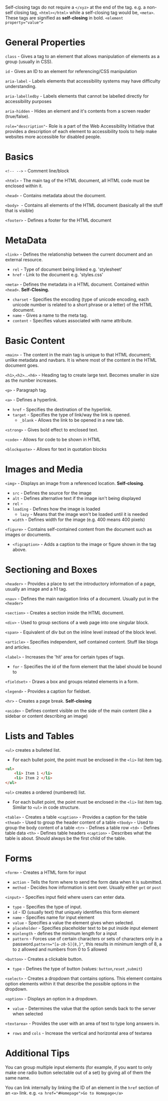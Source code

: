 Self-closing tags do not require a `</xyz>` at the end of the tag. e.g. a non-self closing tag, `<html></html>` while a self-closing tag would be, `<meta>`. These tags are signified as **self-closing** in bold.
`<element property="value">` 
# General Properties
`class` - Gives a tag to an element that allows manipulation of elements as a group (usually in CSS).

`id` - Gives an ID to an element for referencing/CSS manipulation

`aria-label` - Labels elements that accessibility systems may have difficulty understanding.

`aria-labelledby` - Labels elements that cannot be labelled directly for accessibility purposes

`aria-hidden` - Hides an element and it's contents from a screen reader (true/false).

`role="description"`- Role is a part of the Web Accessibility Initiative that provides a description of each element to accessibility tools to help make websites more accessible for disabled people.
# Basics 
`<!-- -->` - Comment line/block

`<html>` - The main tag of the HTML document, all HTML code must be enclosed within it.

`<head>` - Contains metadata about the document.

`<body>`  - Contains all elements of the HTML document (basically all the stuff that is visible)

`<footer>` - Defines a footer for the HTML document
# MetaData
`<link>` - Defines the relationship between the current document and an external resource. 	
- `rel` - Type of document being linked e.g. 'stylesheet'
- `href` - Link to the document e.g. 'styles.css'

`<meta>` - Defines the metadata in a HTML document. Contained within `<head>`. **Self-Closing.**
- `charset` - Specifies the encoding (type of unicode encoding, each unicode number is related to a short phrase or a letter) of the HTML document.
- `name` -  Gives a name to the meta tag.
- `content` - Specifies values associated with name attribute.

# Basic Content
`<main>` - The content in the main tag is unique to that HTML document; unlike metadata and navbars. It is where most of the content in the HTML document goes.

`<h1>`,`<h2>`...`<h6>` - Heading tag to create large text. Becomes smaller in size as the number increases.

`<p>` - Paragraph tag.

`<a>` - Defines a hyperlink.
- `href` - Specifies the destination of the hyperlink.
- `target` - Specifies the type of link/way the link is opened.
	- `_blank` - Allows the link to be opened in a new tab.

`<strong>` - Gives bold effect to enclosed text.

`<code>` - Allows for code to be shown in HTML

`<blockquote>` - Allows for text in quotation blocks
# Images and Media
`<img>` - Displays an image from a referenced location. **Self-closing**.
- `src` - Defines the source for the image
- `alt` - Defines alternative text if the image isn't being displayed
- `rel` - 
- `loading` - Defines how the image is loaded
	- `lazy` - Means that the image won't be loaded until it is needed
- `width` - Defines width for the image (e.g. 400 means 400 pixels)

`<figure>` - Contains self-contained content from the document such as images or documents.
- `<figcaption>` - Adds a caption to the image or figure shown in the tag above.

# Sectioning and Boxes
`<header>` - Provides a place to set the introductory information of a page, usually an image and a h1 tag.

`<nav>` - Defines the main navigation links of a document. Usually put in the `<header>`

`<section>` - Creates a section inside the HTML document.

`<div>` - Used to group sections of a web page into one singular block.

`<span>` - Equivalent of div but on the inline level instead of the block level.

`<article>` - Specifies independent, self contained content. Stuff like blogs and articles.

`<label>` - Increases the 'hit' area for certain types of tags. 
- `for` - Specifies the id of the form element that the label should be bound to
 
`<fieldset>` - Draws a box and groups related elements in a form.

`<legend>` - Provides a caption for fieldset.

`<hr>` - Creates a page break. **Self-closing**

`<aside>` - Defines content visible on the side of the main content (like a sidebar or content describing an image)

# Lists and Tables
`<ul>` creates a bulleted list.
- For each bullet point, the point must be enclosed in the `<li>` list item tag. 

```html
<ul>
	<li> Item 1 </li>
	<li> Item 2 </li>
</ul>
```

`<ol>` creates a ordered (numbered) list.
- For each bullet point, the point must be enclosed in the `<li>` list item tag. Similar to `<ul>` in code structure.

`<table>` - Creates a table
`<caption>` - Provides a caption for the table 
`<thead>` - Used to group the header content of a table
`<tbody>` - Used to group the body content of a table
`<tr>` - Defines a table row
`<td>` - Defines table data 
`<th>` - Defines table headers
`<caption>` - Describes what the table is about. Should always be the first child of the table. 

# Forms
`<form>` - Creates a HTML form for input
- `action` - Tells the form where to send the form data when it is submitted.
- `method` - Decides how information is sent over. Usually either `get` or `post`

`<input>` -  Specifies input field where users can enter data.
- `type` - Specifies the type of input.
- `id` - ID (usually text) that uniquely identifies this form element
- `name` - Specifies name for input element
- `value` - Specifies a value the element gives when selected.
- `placeholder` - Specifies placeholder text to be put inside input element
- `minlength` - defines the minimum length for a input
- `pattern` - Forces use of certain characters or sets of characters only in a password.`pattern="[a-z0-5]{8,}"`, this results in minimum length of 8, a to z allowed and numbers from 0 to 5 allowed

`<button>` - Creates a clickable button.
- `type` - Defines the type of button (values: `button`,`reset` ,`submit`)

`<select>` - Creates a dropdown that contains options. This element contains option elements within it that describe the possible options in the dropdown.

`<option>` - Displays an option in a dropdown.
- `value` - Determines the value that the option sends back to the server when selected

`<textarea>` - Provides the user with an area of text to type long answers in.
- `rows` and `cols` - Increase the vertical and horizontal area of textarea

# Additional Tips
You can group multiple input elements (for example, if you want to only make one radio button selectable out of a set) by giving all of them the same name.

You can link internally by linking the ID of an element in the `href` section of an `<a>` link. e.g. `<a href="#Homepage">Go to Homepage</a>`
